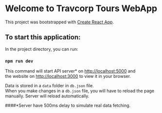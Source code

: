# Welcome to Travcorp Tours WebApp

This project was bootstrapped with [Create React App](https://github.com/facebook/create-react-app).

## To start this application:

In the project directory, you can run:

### `npm run dev`

This command will start API server* on [http://localhost:5000](http://localhost:5000)  and \
the website on [http://localhost:3000](http://localhost:3000) to view it in your browser.

Data is stored in a `data` folder in `db.json` file. \
When you make changes in a `db.json` file, you will have to reload the page manually. Server will reload automatically.

####*Server have 500ms delay to simulate real data fetching. 


